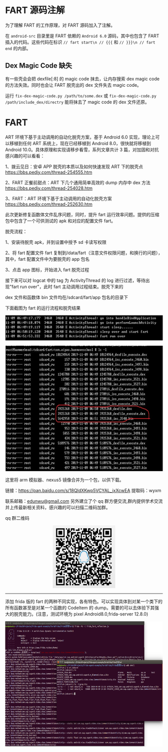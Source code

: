 # FART 源码注解

为了理解 FART 的工作原理，对 FART 源码加入了注解。

在 `android-src` 目录里是 FART 依赖的 `Android 6.0` 源码，其中也包含了 FART 插入的代码。这些代码在标识 `// fart start\n
// {{{` 和 `// }}}\n // fart end`  的内部。



## Dex Magic Code 缺失

有一些壳会会把 dexfile[:8] 的 magic code 抹去，让内存搜索 dex magic code 的方法失效。同时也会让 FART 脱壳出的 dex 文件失去 magic code。

运行 `fix-dex-magic-code.py /path/to/some.dex` 或 `fix-dex-magic-code.py /path/include_dex/directry` 能将抹去了 magic code 的 dex 文件还原。


# FART

ART 环境下基于主动调用的自动化脱壳方案，基于 Android 6.0 实现，理论上可以移植到任何 ART 系统上，现在已经移植到 Android 8.0，很快就将移植到 Android 10.0。具体原理和实现请移步看雪，系列文章共计 3 篇，对加固和对抗感兴趣的可以看看：

1、拨云见日：安卓 APP 脱壳的本质以及如何快速发现 ART 下的脱壳点 https://bbs.pediy.com/thread-254555.htm

2、FART 正餐前甜点：ART 下几个通用简单高效的 dump 内存中 dex 方法 https://bbs.pediy.com/thread-254028.htm

3、FART：ART 环境下基于主动调用的自动化脱壳方案 https://bbs.pediy.com/thread-252630.htm

此次更新修复函数体文件乱序问题，同时，提升 fart 运行效率问题。提供的压缩包中包含了一个可供测试的 apk 和对应的配置文件 fart。

脱壳流程：

1、安装待脱壳 apk，并到设置中授予 sd 卡读写权限

2、将 fart 配置文件 fart 复制到/data/fart（注意文件权限问题，和换行的问题），其中，fart 配置文件中为要脱壳的 app 包名

3、点击 app 图标，开始进入 fart 脱壳过程

接下来可以对 logcat 中的 tag 为 ActivityThread 的 log 进行过滤，等待出现"fart run over"，此时 fart 主动调用过程结束。脱壳下来的

dex 文件和函数体 bin 文件均在/sdcard/fart/app 包名的目录下

下面截图为 fart 的运行流程和脱壳结果

<p align="center">
  <img width="600" height="80" src="https://github.com/hanbinglengyue/img/blob/master/logcat.JPG">
</p>
 

<p align="center">
  <img width="600" height="400" src="https://github.com/hanbinglengyue/img/blob/master/fartresult.JPG">
</p>

这里将 arm 模拟器、nexus5 镜像合并为一个包，以供下载。

链接：https://pan.baidu.com/s/18QIdXKwp5VCYAL_jxXcwEA
提取码：wyxm

联系邮箱：edunwu@gmail.com 另外建立了个 qq 群方便交流,群内提供学术交流并上传最新相关资料，感兴趣的可以扫描二维码加群。

qq 群二维码

<p align="center">
  <img width="200" height="200" src="https://github.com/hanbinglengyue/img/blob/master/qq.JPG">
</p>

---

添加 frida 版的 fart 的两种不同实现，各有特色。可以实现具体到对某一个类下的所有函数甚至是对某一个函数的 CodeItem 的 dump。需要的可以去体验下其强大的脱壳能力。(注意，测试环境为 pixel Android8.0,frida-server 12.8.0)

<p align="center">
  <img width="600" height="400" src="https://github.com/hanbinglengyue/img/blob/master/frida-fart.png">
</p>
